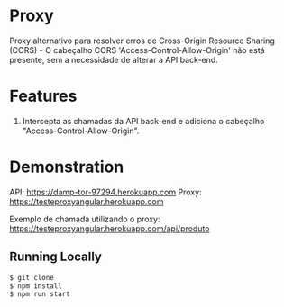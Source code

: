 # Proxy

Proxy alternativo para resolver erros de Cross-Origin Resource Sharing (CORS) - O cabeçalho CORS 'Access-Control-Allow-Origin' não está presente, sem a necessidade de alterar a API back-end.

# Features
1. Intercepta as chamadas da API back-end e adiciona o cabeçalho "Access-Control-Allow-Origin". 

# Demonstration
API: https://damp-tor-97294.herokuapp.com
Proxy: https://testeproxyangular.herokuapp.com

Exemplo de chamada utilizando o proxy:
https://testeproxyangular.herokuapp.com/api/produto

## Running Locally

```sh
$ git clone
$ npm install
$ npm run start
```

